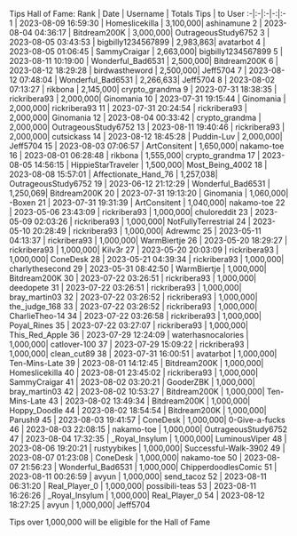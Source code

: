 Tips Hall of Fame:
Rank | Date | Username | Totals Tips | to User
:-|:-|:-|-:|:-
1 | 2023-08-09 16:59:30 | Homeslicekilla | 3,100,000| ashinamune
2 | 2023-08-04 04:36:17 | Bitdream200K | 3,000,000| OutrageousStudy6752
3 | 2023-08-05 03:43:53 | bigbilly1234567899 | 2,983,863| avatarbot
4 | 2023-08-05 01:06:45 | SammyCraigar | 2,663,000| bigbilly1234567899
5 | 2023-08-11 10:19:00 | Wonderful_Bad6531 | 2,500,000| Bitdream200K
6 | 2023-08-12 18:29:28 | birdwastheword | 2,500,000| Jeff5704
7 | 2023-08-12 07:48:04 | Wonderful_Bad6531 | 2,266,633| Jeff5704
8 | 2023-08-02 07:13:27 | rikbona | 2,145,000| crypto_grandma
9 | 2023-07-31 18:38:35 | rickribera93 | 2,000,000| Ginomania
10 | 2023-07-31 19:15:44 | Ginomania | 2,000,000| rickribera93
11 | 2023-07-31 20:24:54 | rickribera93 | 2,000,000| Ginomania
12 | 2023-08-04 00:33:42 | crypto_grandma | 2,000,000| OutrageousStudy6752
13 | 2023-08-11 19:40:46 | rickribera93 | 2,000,000| cutsickass
14 | 2023-08-12 18:45:28 | Puddin-Luv | 2,000,000| Jeff5704
15 | 2023-08-03 07:06:57 | ArtConsitent | 1,650,000| nakamo-toe
16 | 2023-08-01 06:28:48 | rikbona | 1,555,000| crypto_grandma
17 | 2023-08-05 14:56:15 | HippieStarTraveler | 1,500,000| Most_Being_4002
18 | 2023-08-08 15:57:01 | Affectionate_Hand_76 | 1,257,038| OutrageousStudy6752
19 | 2023-06-12 21:12:29 | Wonderful_Bad6531 | 1,250,069| Bitdream200K
20 | 2023-07-31 19:13:20 | Ginomania | 1,060,000| -Boxen
21 | 2023-07-31 19:31:39 | ArtConsitent | 1,040,000| nakamo-toe
22 | 2023-05-06 23:43:09 | rickribera93 | 1,000,000| chuloreddit
23 | 2023-05-09 02:03:26 | rickribera93 | 1,000,000| NotFullyTerrestrial
24 | 2023-05-10 20:28:49 | rickribera93 | 1,000,000| Adrewmc
25 | 2023-05-11 04:13:37 | rickribera93 | 1,000,000| WarmBiertje
26 | 2023-05-20 18:29:27 | rickribera93 | 1,000,000| Kilv3r
27 | 2023-05-20 20:03:09 | rickribera93 | 1,000,000| ConeDesk
28 | 2023-05-21 04:39:34 | rickribera93 | 1,000,000| charlythesecond
29 | 2023-05-31 08:42:50 | WarmBiertje | 1,000,000| Bitdream200K
30 | 2023-07-22 03:26:51 | rickribera93 | 1,000,000| deedopete
31 | 2023-07-22 03:26:51 | rickribera93 | 1,000,000| bray_martin03
32 | 2023-07-22 03:26:52 | rickribera93 | 1,000,000| the_judge_168
33 | 2023-07-22 03:26:52 | rickribera93 | 1,000,000| CharlieTheo-14
34 | 2023-07-22 03:26:58 | rickribera93 | 1,000,000| Poyal_Rines
35 | 2023-07-22 03:27:07 | rickribera93 | 1,000,000| This_Red_Apple
36 | 2023-07-29 12:24:09 | waterhasnocalories | 1,000,000| catlover-100
37 | 2023-07-29 15:09:22 | rickribera93 | 1,000,000| clean_cut89
38 | 2023-07-31 16:00:51 | avatarbot | 1,000,000| Ten-Mins-Late
39 | 2023-08-01 14:12:45 | Bitdream200K | 1,000,000| Homeslicekilla
40 | 2023-08-01 23:45:02 | rickribera93 | 1,000,000| SammyCraigar
41 | 2023-08-02 03:20:21 | GooderZBK | 1,000,000| bray_martin03
42 | 2023-08-02 10:53:27 | Bitdream200K | 1,000,000| Ten-Mins-Late
43 | 2023-08-02 13:49:34 | Bitdream200K | 1,000,000| Hoppy_Doodle
44 | 2023-08-02 18:54:54 | Bitdream200K | 1,000,000| Parush9
45 | 2023-08-03 19:41:57 | ConeDesk | 1,000,000| 0-Give-a-fucks
46 | 2023-08-03 22:08:15 | nakamo-toe | 1,000,000| OutrageousStudy6752
47 | 2023-08-04 17:32:35 | _Royal_Insylum | 1,000,000| LuminousViper
48 | 2023-08-06 19:20:21 | rustyybikes | 1,000,000| Successful-Walk-3902
49 | 2023-08-07 01:23:08 | ConeDesk | 1,000,000| nakamo-toe
50 | 2023-08-07 21:56:23 | Wonderful_Bad6531 | 1,000,000| ChipperdoodlesComic
51 | 2023-08-11 00:26:59 | avyun | 1,000,000| send_tacoz
52 | 2023-08-11 06:31:20 | Real_Player_0 | 1,000,000| possibili-teas
53 | 2023-08-11 16:26:26 | _Royal_Insylum | 1,000,000| Real_Player_0
54 | 2023-08-12 18:27:25 | avyun | 1,000,000| Jeff5704

Tips over 1,000,000 will be eligible for the Hall of Fame
